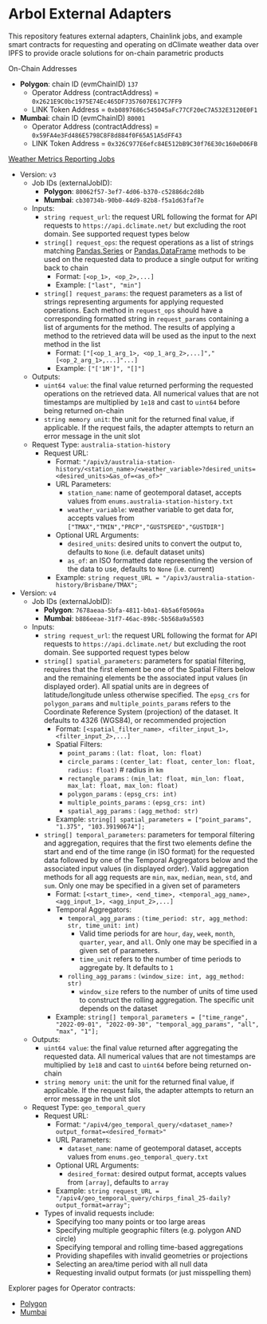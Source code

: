 # Arbol External Adapters

This repository features external adapters, Chainlink jobs, and example smart contracts for requesting and operating on dClimate weather data over IPFS to provide oracle solutions for on-chain parametric products

On-Chain Addresses
- **Polygon**: chain ID (evmChainID) `137`
    - Operator Address (contractAddress)  = `0x2621E9C0bc1975E74Ec465DF7357607E617C7FF9`
    - LINK Token Address                  = `0xb0897686c545045aFc77CF20eC7A532E3120E0F1`
- **Mumbai**: chain ID (evmChainID) `80001`
    - Operator Address (contractAddress)  = `0x59FA4e3Fd486E5798C8F8d884f0F65A51A5dFF43`
    - LINK Token Address                  = `0x326C977E6efc84E512bB9C30f76E30c160eD06FB`

[Weather Metrics Reporting Jobs](https://github.com/Arbol-Project/external-adapters/blob/main/jobs/)
- Version: `v3`
    - Job IDs (externalJobID):
        - **Polygon**: `80062f57-3ef7-4d06-b370-c52886dc2d8b`
        - **Mumbai**: `cb30734b-90b0-44d9-82b8-f5a1d63faf7e`
    - Inputs:
        - `string request_url`: the request URL following the format for API requests to `https://api.dclimate.net/` but excluding the root domain. See supported request types below
        - `string[] request_ops`: the request operations as a list of strings matching [Pandas.Series](https://pandas.pydata.org/docs/reference/series.html) or [Pandas.DataFrame](https://pandas.pydata.org/docs/reference/frame.html) methods to be used on the requested data to produce a single output for writing back to chain
            - Format: `[<op_1>, <op_2>,...]`
            - Example: `["last", "min"]`
        - `string[] request_params`: the request parameters as a list of strings representing arguments for applying requested operations. Each method in `request_ops` should have a corresponding formatted string in `request_params` containing a list of arguments for the method. The results of applying a method to the retrieved data will be used as the input to the next method in the list
            - Format: `["[<op_1_arg_1>, <op_1_arg_2>,...]","[<op_2_arg_1>,...]"...]`
            - Example: `["['1M']", "[]"]`
    - Outputs:
        - `uint64 value`: the final value returned performing the requested operations on the retrieved data. All numerical values that are not timestamps are multiplied by `1e18` and cast to `uint64` before being returned on-chain
        - `string memory unit`: the unit for the returned final value, if applicable. If the request fails, the adapter attempts to return an error message in the unit slot
    <!-- - `cme-futures` -->
    - Request Type: `australia-station-history`
        - Request URL:
            - Format: `"/apiv3/australia-station-history/<station_name>/<weather_variable>?desired_units=<desired_units>&as_of=<as_of>"`
            - URL Parameters:
                - `station_name`: name of geotemporal dataset, accepts values from `enums.australia-station-history.txt`
                - `weather_variable`: weather variable to get data for, accepts values from `["TMAX","TMIN","PRCP","GUSTSPEED","GUSTDIR"]`
            - Optional URL Arguments:
                - `desired_units`: desired units to convert the output to, defaults to `None` (i.e. default dataset units)
                - `as_of`: an ISO formatted date representing the version of the data to use, defaults to `None` (i.e. current)
            - Example: `string request_URL = "/apiv3/australia-station-history/Brisbane/TMAX";`
        <!-- - `cme-history` -->
        <!-- - `cwv-station-history` -->
        <!-- - `dutch-station-history`
            - Inputs:  -->
        <!-- - `eaufrance` -->
        <!-- - `forecasts` -->
        <!-- - `german-station-history` -->
        <!-- - `german-station-hourly-history` -->
        <!-- - `ghcn-history` -->
        <!-- - `ghisd-station-history` -->
        <!-- - `grid-history`
            - Inputs:  -->
        <!-- - `inmet` -->
        <!-- - `japan-station-history` -->
        <!-- - `power-history/ne_iso/load` -->
        <!-- - `storms` -->
        <!-- - `teleconnections` -->
        <!-- - `uk-national-grid/sap` -->
- Version: `v4`
    - Job IDs (externalJobID): 
        - **Polygon**: `7678aeaa-5bfa-4811-b0a1-6b5a6f05069a`
        - **Mumbai**: `b886eeae-31f7-46ac-898c-5b568a9a5503`
    - Inputs:
        - `string request_url`: the request URL following the format for API requests to `https://api.dclimate.net/` but excluding the root domain. See supported request types below
        - `string[] spatial_parameters`: parameters for spatial filtering, requires that the first element be one of the Spatial Filters below and the remaining elements be the associated input values (in displayed order). All spatial units are in degrees of latitude/longitude unless otherwise specified. The `epsg_crs` for `polygon_params` and `multiple_points_params` refers to the Coordinate Reference System (projection) of the dataset. It defaults to 4326 (WGS84), or recommended projection 
            - Format: `[<spatial_filter_name>, <filter_input_1>, <filter_input_2>,...]`
            - Spatial Filters:
                - `point_params` : `(lat: float, lon: float)`
                - `circle_params` : `(center_lat: float, center_lon: float, radius: float)` # radius in `km`
                - `rectangle_params` : `(min_lat: float, min_lon: float, max_lat: float, max_lon: float)`
                - `polygon_params` : `(epsg_crs: int)`
                - `multiple_points_params` : `(epsg_crs: int)`
                - `spatial_agg_params` : `(agg_method: str)`
            - Example: `string[] spatial_parameters = ["point_params", "1.375", "103.39190674"];`
        - `string[] temporal_parameters`: parameters for temporal filtering and aggregation, requires that the first two elements define the start and end of the time range (in ISO format) for the requested data followed by one of the Temporal Aggregators below and the associated input values (in displayed order). Valid aggregation methods for all agg requests are `min`, `max`, `median`, `mean`, `std`, and `sum`. Only one may be specified in a given set of parameters
            - Format: `[<start_time>, <end_time>, <temporal_agg_name>, <agg_input_1>, <agg_input_2>,...]`
            - Temporal Aggregators:
                - `temporal_agg_params` : `(time_period: str, agg_method: str, time_unit: int)`
                    - Valid time periods for are `hour`, `day`, `week`, `month`, `quarter`, `year`, and `all`. Only one may be specified in a given set of parameters.
                    - `time_unit` refers to the number of time periods to aggregate by. It defaults to `1`
                - `rolling_agg_params` : `(window_size: int, agg_method: str)`
                    - `window_size` refers to the number of units of time used to construct the rolling aggregation. The specific unit depends on the dataset
            - Example: `string[] temporal_parameters = ["time_range", "2022-09-01", "2022-09-30", "temporal_agg_params", "all", "max", "1"];`
    - Outputs:
        - `uint64 value`: the final value returned after aggregating the requested data. All numerical values that are not timestamps are multiplied by `1e18` and cast to `uint64` before being returned on-chain
        - `string memory unit`: the unit for the returned final value, if applicable. If the request fails, the adapter attempts to return an error message in the unit slot
    - Request Type: `geo_temporal_query`
        - Request URL:
            - Format: `"/apiv4/geo_temporal_query/<dataset_name>?output_format=<desired_format>"`
            - URL Parameters:
                - `dataset_name`: name of geotemporal dataset, accepts values from `enums.geo_temporal_query.txt`
            - Optional URL Arguments:
                - `desired_format`: desired output format, accepts values from `[array]`, defaults to `array`
            - Example: `string request_URL = "/apiv4/geo_temporal_query/chirps_final_25-daily?output_format=array";`
        - Types of invalid requests include:
            - Specifying too many points or too large areas
            - Specifying multiple geographic filters (e.g. polygon AND circle)
            - Specifying temporal and rolling time-based aggregations
            - Providing shapefiles with invalid geometries or projections
            - Selecting an area/time period with all null data
            - Requesting invalid output formats (or just misspelling them)​

Explorer pages for Operator contracts:
- [Polygon](https://polygonscan.com/address/0x2621E9C0bc1975E74Ec465DF7357607E617C7FF9)
- [Mumbai](https://mumbai.polygonscan.com/address/0x59FA4e3Fd486E5798C8F8d884f0F65A51A5dFF43)
